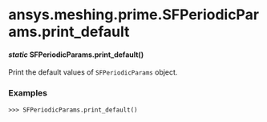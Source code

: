 <a id="ansys-meshing-prime-sfperiodicparams-print-default"></a>

# ansys.meshing.prime.SFPeriodicParams.print_default

<a id="ansys.meshing.prime.SFPeriodicParams.print_default"></a>

#### *static* SFPeriodicParams.print_default()

Print the default values of `SFPeriodicParams` object.

### Examples

```pycon
>>> SFPeriodicParams.print_default()
```

<!-- !! processed by numpydoc !! -->
